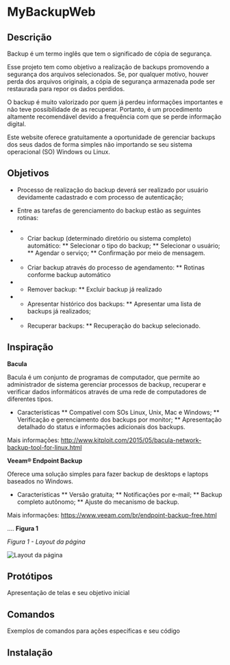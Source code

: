 # MyBackupWeb

## Descrição

Backup é um termo inglês que tem o significado de cópia de segurança.

Esse projeto tem como objetivo a realização de backups promovendo a segurança dos arquivos selecionados. Se, por qualquer motivo, houver perda dos arquivos originais, a cópia de segurança armazenada pode ser restaurada para repor os dados perdidos.  

O backup é muito valorizado por quem já perdeu informações importantes e não teve possibilidade de as recuperar. Portanto, é um procedimento altamente recomendável devido a frequência com que se perde informação digital.

Este website oferece gratuitamente a oportunidade de gerenciar backups dos seus dados de forma simples não importando se seu sistema operacional (SO) Windows ou Linux.

## Objetivos

* Processo de realização do backup deverá ser realizado por usuário devidamente cadastrado e com processo de autenticação;
* Entre as tarefas de gerenciamento do backup estão as seguintes rotinas:
* - Criar backup (determinado diretório ou sistema completo) automático:
  ** Selecionar o tipo do backup;
  ** Selecionar o usuário;
  ** Agendar o serviço;
  ** Confirmação por meio de mensagem.
* - Criar backup através do processo de agendamento:
  ** Rotinas conforme backup automático

* - Remover backup:
  ** Excluir backup já realizado

* - Apresentar histórico dos backups:
  ** Apresentar uma lista de backups já realizados;

* - Recuperar backups:
  ** Recuperação do backup selecionado.


## Inspiração

**Bacula**

Bacula é um conjunto de programas de computador, que permite ao administrador de sistema gerenciar processos de backup, recuperar e verificar dados informáticos através de uma rede de computadores de diferentes tipos.

* Características
  ** Compatível com SOs Linux, Unix, Mac e Windows;
  ** Verificação e gerenciamento dos backups por monitor;
  ** Apresentação detalhado do status e informações adicionais dos backups.

Mais informações: http://www.kitploit.com/2015/05/bacula-network-backup-tool-for-linux.html


**Veeam® Endpoint Backup**

Oferece uma solução simples para fazer backup de desktops e laptops baseados no Windows.

* Características
  ** Versão gratuita;
  ** Notificações por e-mail;
  ** Backup completo autônomo;
  ** Ajuste do mecanismo de backup.

Mais informações: https://www.veeam.com/br/endpoint-backup-free.html


.... **Figura 1**

*Figura 1 - Layout da página*

![Layout da página](img/dashboard.png)

## Protótipos

Apresentação de telas e seu objetivo inicial

## Comandos
Exemplos de comandos para ações específicas e seu código


## Instalação
